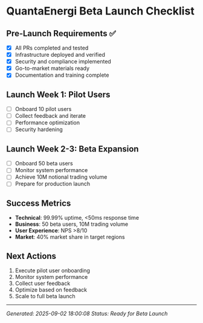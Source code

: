 # QuantaEnergi Beta Launch Checklist

## Pre-Launch Requirements ✅
- [x] All PRs completed and tested
- [x] Infrastructure deployed and verified
- [x] Security and compliance implemented
- [x] Go-to-market materials ready
- [x] Documentation and training complete

## Launch Week 1: Pilot Users
- [ ] Onboard 10 pilot users
- [ ] Collect feedback and iterate
- [ ] Performance optimization
- [ ] Security hardening

## Launch Week 2-3: Beta Expansion
- [ ] Onboard 50 beta users
- [ ] Monitor system performance
- [ ] Achieve 10M notional trading volume
- [ ] Prepare for production launch

## Success Metrics
- **Technical**: 99.99% uptime, <50ms response time
- **Business**: 50 beta users, 10M trading volume
- **User Experience**: NPS >8/10
- **Market**: 40% market share in target regions

## Next Actions
1. Execute pilot user onboarding
2. Monitor system performance
3. Collect user feedback
4. Optimize based on feedback
5. Scale to full beta launch

---
*Generated: 2025-09-02 18:00:08*
*Status: Ready for Beta Launch*

